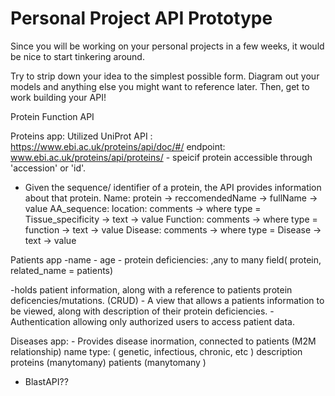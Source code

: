 # Personal Project API Prototype

Since you will be working on your personal projects in a few weeks, it would be nice to start tinkering around. 

Try to strip down your idea to the simplest possible form.  Diagram out your models and anything else you might want to reference later.  Then, get to work building your API!


Protein Function API

Proteins app: Utilized UniProt API : https://www.ebi.ac.uk/proteins/api/doc/#/
    endpoint: www.ebi.ac.uk/proteins/api/proteins/<accessionID>
        - speicif protein accessible through 'accession' or 'id'.

- Given the sequence/ identifier of a protein, the API provides information about that protein.
    Name: protein -> reccomendedName -> fullName -> value
    AA_sequence:
    location: comments -> where type = Tissue_specificity -> text -> value
    Function: comments -> where type = function -> text -> value
    Disease: comments -> where type = Disease -> text -> value

Patients app
    -name
    - age
    - protein deficiencies: ,any to many field( protein, related_name = patients)

-holds patient information, along with a reference to patients protein deficencies/mutations. (CRUD)
    - A view that allows a patients information to be viewed, along with description of their protein deficiencies.
    - Authentication allowing only authorized users to access patient data.

Diseases app:
    - Provides disease inormation, connected to patients (M2M relationship)
        name
        type: ( genetic, infectious, chronic, etc )
        description
        proteins (manytomany)
        patients (manytomany )
- BlastAPI?? 